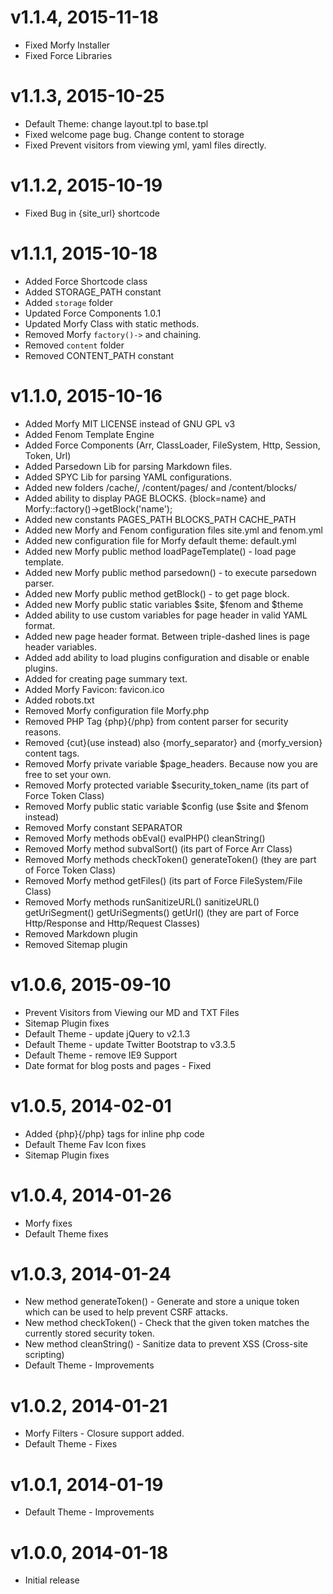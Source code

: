 # v1.1.4, 2015-11-18
* Fixed Morfy Installer
* Fixed Force Libraries

# v1.1.3, 2015-10-25
* Default Theme: change layout.tpl to base.tpl
* Fixed welcome page bug. Change content to storage
* Fixed Prevent visitors from viewing yml, yaml files directly.

# v1.1.2, 2015-10-19
* Fixed Bug in {site_url} shortcode

# v1.1.1, 2015-10-18
* Added Force Shortcode class
* Added STORAGE_PATH constant
* Added `storage` folder
* Updated Force Components 1.0.1
* Updated Morfy Class with static methods.
* Removed Morfy `factory()->` and chaining.
* Removed `content` folder
* Removed CONTENT_PATH constant

# v1.1.0, 2015-10-16
* Added Morfy MIT LICENSE instead of GNU GPL v3
* Added Fenom Template Engine
* Added Force Components (Arr, ClassLoader, FileSystem, Http, Session, Token, Url)
* Added Parsedown Lib for parsing Markdown files.
* Added SPYC Lib for parsing YAML configurations.
* Added new folders /cache/, /content/pages/ and /content/blocks/
* Added ability to display PAGE BLOCKS. {block=name} and Morfy::factory()->getBlock('name');
* Added new constants PAGES_PATH BLOCKS_PATH CACHE_PATH
* Added new Morfy and Fenom configuration files site.yml and fenom.yml
* Added new configuration file for Morfy default theme: default.yml
* Added new Morfy public method loadPageTemplate() - load page template.
* Added new Morfy public method parsedown() - to execute parsedown parser.
* Added new Morfy public method getBlock() - to get page block.
* Added new Morfy public static variables $site, $fenom and $theme
* Added ability to use custom variables for page header in valid YAML format.
* Added new page header format. Between triple-dashed lines is page header variables.
* Added add ability to load plugins configuration and disable or enable plugins.
* Added <!--more--> for creating page summary text.
* Added Morfy Favicon: favicon.ico
* Added robots.txt
* Removed Morfy configuration file Morfy.php
* Removed PHP Tag {php}{/php} from content parser for security reasons.
* Removed {cut}(use <!--more--> instead) also {morfy_separator} and {morfy_version} content tags.
* Removed Morfy private variable $page_headers. Because now you are free to set your own.
* Removed Morfy protected variable $security_token_name (its part of Force Token Class)
* Removed Morfy public static variable $config (use $site and $fenom instead)
* Removed Morfy constant SEPARATOR
* Removed Morfy methods obEval() evalPHP() cleanString()
* Removed Morfy method subvalSort() (its part of Force Arr Class)
* Removed Morfy methods checkToken() generateToken() (they are part of Force Token Class)
* Removed Morfy method getFiles() (its part of Force FileSystem/File Class)
* Removed Morfy methods runSanitizeURL() sanitizeURL() getUriSegment() getUriSegments() getUrl() (they are part of Force Http/Response and Http/Request Classes)
* Removed Markdown plugin
* Removed Sitemap plugin

# v1.0.6, 2015-09-10
* Prevent Visitors from Viewing our MD and TXT Files
* Sitemap Plugin fixes
* Default Theme - update jQuery to v2.1.3
* Default Theme - update Twitter Bootstrap to v3.3.5
* Default Theme - remove IE9 Support
* Date format for blog posts and pages - Fixed

# v1.0.5, 2014-02-01
* Added {php}{/php} tags for inline php code
* Default Theme Fav Icon fixes
* Sitemap Plugin fixes

# v1.0.4, 2014-01-26
* Morfy fixes
* Default Theme fixes

# v1.0.3, 2014-01-24
* New method generateToken() - Generate and store a unique token which can be used to help prevent CSRF attacks.
* New method checkToken() - Check that the given token matches the currently stored security token.
* New method cleanString() - Sanitize data to prevent XSS (Cross-site scripting)
* Default Theme - Improvements

# v1.0.2, 2014-01-21
* Morfy Filters - Closure support added.
* Default Theme - Fixes

# v1.0.1, 2014-01-19
* Default Theme - Improvements

# v1.0.0, 2014-01-18
* Initial release
